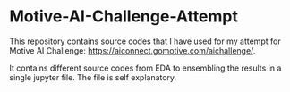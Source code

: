 # Motive-AI-Challenge-Attempt
This repository contains source codes that I have used for my attempt for Motive AI Challenge: https://aiconnect.gomotive.com/aichallenge/.

It contains different source codes from EDA to ensembling the results in a single jupyter file. The file is self explanatory.
